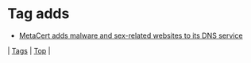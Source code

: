 <!--
title: Tag adds
date: 2020-06-28T15:26:58.998Z
tags:
-->
# Tag adds

 * [MetaCert adds malware and sex-related websites to its DNS service](64684387582.md)

| [Tags](tags.md) | [Top](index.md) |
